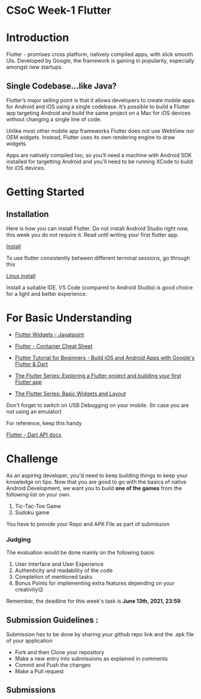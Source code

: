 # CSoC Week-1 Flutter

# Introduction

Flutter - promises cross platform, natively compiled apps, with slick smooth UIs. Developed by Google, the framework is gaining in popularity, especially amongst new startups.

## Single Codebase…like Java?

Flutter’s major selling point is that it allows developers to create mobile apps for Android and iOS using a single codebase. It’s possible to build a Flutter app targeting Android and build the same project on a Mac for iOS devices without changing a single line of code.

Unlike most other mobile app frameworks Flutter does not use WebView nor OEM widgets. Instead, Flutter uses its own rendering engine to draw widgets.

Apps are natively compiled too, so you’ll need a machine with Android SDK installed for targetting Android and you’ll need to be running XCode to build for iOS devices.

# Getting Started

## Installation

Here is how you can install Flutter. Do not install Android Studio right now, this week you do not require it. Read until writing your first flutter app.

[Install](https://flutter.dev/docs/get-started/install)

To use flutter consistently between different terminal sessions, go through this

[Linux install](https://flutter.dev/docs/get-started/install/linux#update-your-path)

Install a suitable IDE. VS Code (compared to Android Studio) is good choice for a light and better experience. 

# For Basic Understanding

- [Flutter Widgets - Javatpoint](https://www.javatpoint.com/flutter-widgets)
- [Flutter - Container Cheat Sheet](https://medium.com/jlouage/container-de5b0d3ad184)
- [Flutter Tutorial for Beginners - Build iOS and Android Apps with Google's Flutter & Dart](https://youtu.be/GLSG_Wh_YWc)
- [The Flutter Series: Exploring a Flutter project and building your first Flutter app](https://medium.com/@dev.n/the-complete-flutter-series-article-1-exploring-a-flutter-project-and-building-your-first-flutter-e438ea941d70)

- [The Flutter Series: Basic Widgets and Layout](https://medium.com/@dev.n/the-complete-flutter-series-article-2-basic-widgets-and-layout-in-flutter-92a4fbd4a3e1)

Don't forget to switch on USB Debugging on your mobile. (In case you are not using an emulator)

For reference, keep this handy

[Flutter - Dart API docs](https://api.flutter.dev/)

# Challenge

As an aspiring developer, you'd need to keep building things to keep your knowledge on tips. Now that you are good to go with the basics of native Android Development, we want you to build **one of the games** from the following list on your own.

1. Tic-Tac-Toe Game
2. Sudoku game

You have to provide your Repo and APK File as part of submission

### **Judging**

The evaluation would be done mainly on the following basis:

1. User Interface and User Experience
2. Authenticity and readability of the code
3. Completion of mentioned tasks
4. Bonus Points for implementing extra features depending on your creativity😉

Remember, the deadline for this week's task is **June 13th, 2021, 23:59**.

## Submission Guidelines :

Submission has to be done by sharing your github repo link and the .apk file of your application

- Fork and then Clone your repository
- Make a new entry into submissions as explained in comments
- Commit and Push the changes
- Make a Pull request

## Submissions

<!-- Add you name in below list as -->
<!-- - Your Name - [Repo Name](Link) [APK](APK Link) -->
<!-- - Sanyu Daver - [Tic Tac](https://github.com/sanyud/TicTac) [APK](https://github.com/king-11/Vue-Birthday/blob/master/public/favicon.ico) -->
<!-- - Drishti Bansal - [Tic-Tac-toe](https://github.com/stuck-in-a-conundrum/Tic-Tac-toe.git) [APK](https://github.com/stuck-in-a-conundrum/Tic-Tac-     toe/blob/main/build/app/outputs/apk/debug/app-debug.apk) -->
